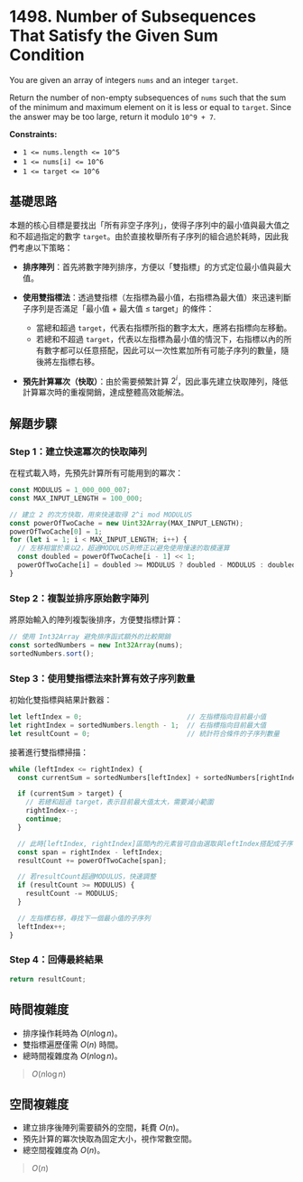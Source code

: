# 1498. Number of Subsequences That Satisfy the Given Sum Condition

You are given an array of integers `nums` and an integer `target`.

Return the number of non-empty subsequences of `nums` such that the sum of the minimum and maximum element on it is less or equal to `target`. 
Since the answer may be too large, return it modulo `10^9 + 7`.

**Constraints:**

- `1 <= nums.length <= 10^5`
- `1 <= nums[i] <= 10^6`
- `1 <= target <= 10^6`

## 基礎思路

本題的核心目標是要找出「所有非空子序列」，使得子序列中的最小值與最大值之和不超過指定的數字 `target`。由於直接枚舉所有子序列的組合過於耗時，因此我們考慮以下策略：

- **排序陣列**：首先將數字陣列排序，方便以「雙指標」的方式定位最小值與最大值。
- **使用雙指標法**：透過雙指標（左指標為最小值，右指標為最大值）來迅速判斷子序列是否滿足「最小值 + 最大值 ≤ target」的條件：

    - 當總和超過 `target`，代表右指標所指的數字太大，應將右指標向左移動。
    - 若總和不超過 `target`，代表以左指標為最小值的情況下，右指標以內的所有數字都可以任意搭配，因此可以一次性累加所有可能子序列的數量，隨後將左指標右移。
- **預先計算冪次（快取）**：由於需要頻繁計算 $2^i$，因此事先建立快取陣列，降低計算冪次時的重複開銷，達成整體高效能解法。

## 解題步驟

### Step 1：建立快速冪次的快取陣列

在程式載入時，先預先計算所有可能用到的冪次：

```typescript
const MODULUS = 1_000_000_007;
const MAX_INPUT_LENGTH = 100_000;

// 建立 2 的次方快取，用來快速取得 2^i mod MODULUS
const powerOfTwoCache = new Uint32Array(MAX_INPUT_LENGTH);
powerOfTwoCache[0] = 1;
for (let i = 1; i < MAX_INPUT_LENGTH; i++) {
  // 左移相當於乘以2，超過MODULUS則修正以避免使用慢速的取模運算
  const doubled = powerOfTwoCache[i - 1] << 1;
  powerOfTwoCache[i] = doubled >= MODULUS ? doubled - MODULUS : doubled;
}
```

### Step 2：複製並排序原始數字陣列

將原始輸入的陣列複製後排序，方便雙指標計算：

```typescript
// 使用 Int32Array 避免排序函式額外的比較開銷
const sortedNumbers = new Int32Array(nums);
sortedNumbers.sort();
```

### Step 3：使用雙指標法來計算有效子序列數量

初始化雙指標與結果計數器：

```typescript
let leftIndex = 0;                          // 左指標指向目前最小值
let rightIndex = sortedNumbers.length - 1;  // 右指標指向目前最大值
let resultCount = 0;                        // 統計符合條件的子序列數量
```

接著進行雙指標掃描：

```typescript
while (leftIndex <= rightIndex) {
  const currentSum = sortedNumbers[leftIndex] + sortedNumbers[rightIndex];

  if (currentSum > target) {
    // 若總和超過 target，表示目前最大值太大，需要減小範圍
    rightIndex--;
    continue;
  }

  // 此時[leftIndex, rightIndex]區間內的元素皆可自由選取與leftIndex搭配成子序列
  const span = rightIndex - leftIndex;
  resultCount += powerOfTwoCache[span];

  // 若resultCount超過MODULUS，快速調整
  if (resultCount >= MODULUS) {
    resultCount -= MODULUS;
  }

  // 左指標右移，尋找下一個最小值的子序列
  leftIndex++;
}
```

### Step 4：回傳最終結果

```typescript
return resultCount;
```

## 時間複雜度

- 排序操作耗時為 $O(n \log n)$。
- 雙指標遍歷僅需 $O(n)$ 時間。
- 總時間複雜度為 $O(n \log n)$。

> $O(n \log n)$

## 空間複雜度

- 建立排序後陣列需要額外的空間，耗費 $O(n)$。
- 預先計算的冪次快取為固定大小，視作常數空間。
- 總空間複雜度為 $O(n)$。

> $O(n)$
